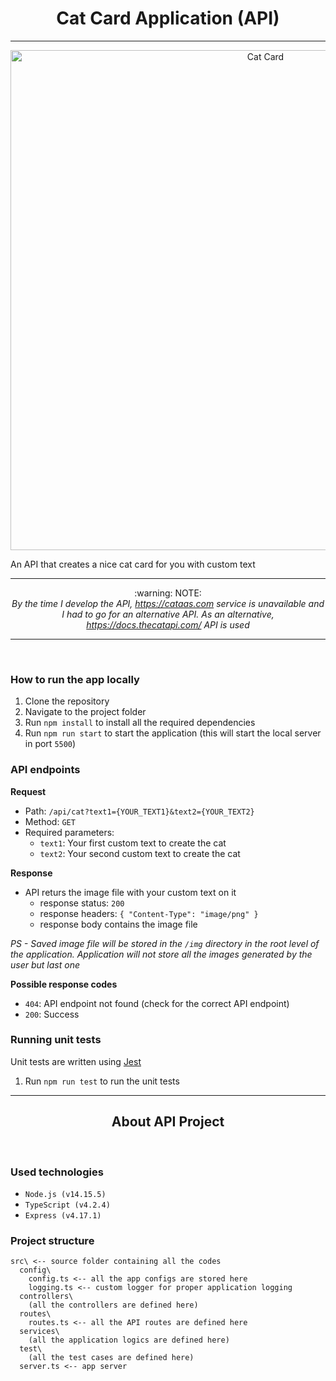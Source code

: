 <h1 align="center">Cat Card Application (API)</h1>
<hr>

<p align="center">
  <img width="800" src="https://tokeneo.com/uploads/2020/12/cryptokitties.jpeg" alt="Cat Card">
</p>

An API that creates a nice cat card for you with custom text
***

<p align="center">
  :warning: NOTE: <br>
  <i></b>By the time I develop the API, <a href="https://cataas.com" target="_blank">https://cataas.com</a> service is unavailable and I had to go for an alternative API. As an  alternative, <a href="https://docs.thecatapi.com/" target="_blank">https://docs.thecatapi.com/</a> API is used</b></i>
<p>
<hr>
<br>

### How to run the app locally
1. Clone the repository
2. Navigate to the project folder
3. Run `npm install` to install all the required dependencies
4. Run `npm run start` to start the application (this will start the local server in port `5500`)

### API endpoints
**Request**
- Path: `/api/cat?text1={YOUR_TEXT1}&text2={YOUR_TEXT2}`  
- Method: `GET`  
- Required parameters:  
  - `text1`: Your first custom text to create the cat 
  - `text2`: Your second custom text to create the cat
  
**Response**
- API returs the image file with your custom text on it
  - response status: `200`
  - response headers: `{ "Content-Type": "image/png" }`
  - response body contains the image file

<i>PS - Saved image file will be stored in the `/img` directory in the root level of the application. Application will not store all the images generated by the user but last one</i>


**Possible response codes**
- `404`: API endpoint not found (check for the correct API endpoint)
- `200`: Success

### Running unit tests  
Unit tests are written using [Jest](https://jestjs.io/)
1. Run `npm run test` to run the unit tests

<hr>
<h2 align="center">About API Project</h2>
<br>

### Used technologies
- `Node.js (v14.15.5)`
- `TypeScript (v4.2.4)`
- `Express (v4.17.1)`

### Project structure
```
src\ <-- source folder containing all the codes
  config\
    config.ts <-- all the app configs are stored here
    logging.ts <-- custom logger for proper application logging
  controllers\
    (all the controllers are defined here)
  routes\
    routes.ts <-- all the API routes are defined here
  services\
    (all the application logics are defined here)
  test\
    (all the test cases are defined here)
  server.ts <-- app server
```
